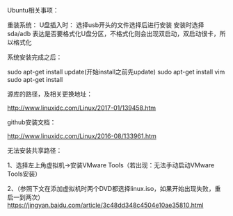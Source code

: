 Ubuntu相关事项：

重装系统：
U盘插入时：
选择usb开头的文件选择后进行安装
安装时选择  sda/adb 表达是否要格式化U盘分区，不格式化则会出现双启动，双启动很卡，所以格式化

系统安装完成之后：

sudo apt-get install update(开始install之前先update)
sudo apt-get install vim
sudo apt-get install 


源库的路径，及相关更换地址：

http://www.linuxidc.com/Linux/2017-01/139458.htm


github安装文档：

http://www.linuxidc.com/Linux/2016-08/133961.htm



无法安装共享路径：

1、选择左上角虚拟机->安装VMware Tools（若出现：无法手动启动VMware Tools安装）

2、（参照下文在添加虚拟机时两个DVD都选择linux.iso，如果开始出现失败，重启一到两次）
https://jingyan.baidu.com/article/3c48dd348c4504e10ae35810.html




























